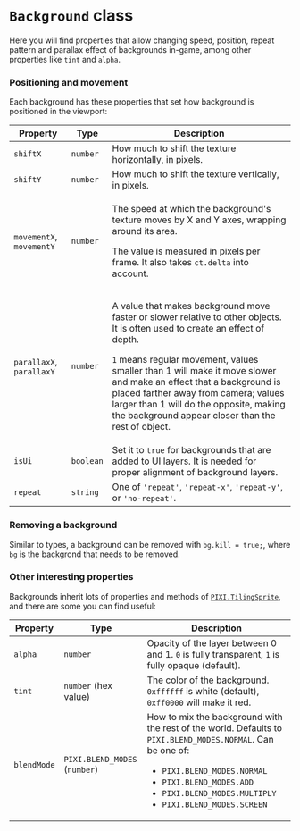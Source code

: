 # `Background` class

Here you will find properties that allow changing speed, position, repeat pattern and parallax effect of backgrounds in-game, among other properties like `tint` and `alpha`.

### Positioning and movement

Each background has these properties that set how background is positioned in the viewport:

Property | Type | Description
-|-|-
`shiftX` | `number` | How much to shift the texture horizontally, in pixels.
`shiftY` | `number` | How much to shift the texture vertically, in pixels.
`movementX`, `movementY` | `number` | <p>The speed at which the background's texture moves by X and Y axes, wrapping around its area.</p><p>The value is measured in pixels per frame. It also takes `ct.delta` into account.</p>
`parallaxX`, `parallaxY` | `number` | <p>A value that makes background move faster or slower relative to other objects. It is often used to create an effect of depth.<p><p>`1` means regular movement, values smaller than 1 will make it move slower and make an effect that a background is placed farther away from camera; values larger than 1 will do the opposite, making the background appear closer than the rest of object.</p>
`isUi` | `boolean` | Set it to `true` for backgrounds that are added to UI layers. It is needed for proper alignment of background layers.
`repeat` | `string` | One of `'repeat'`, `'repeat-x'`, `'repeat-y'`, or `'no-repeat'`.

### Removing a background

Similar to types, a background can be removed with `bg.kill = true;`, where `bg` is the backgrond that needs to be removed.

### Other interesting properties

Backgrounds inherit lots of properties and methods of [`PIXI.TilingSprite`](https://pixijs.download/release/docs/PIXI.TilingSprite.html), and there are some you can find useful:

Property | Type | Description
-|-|-
`alpha` | `number` | Opacity of the layer between 0 and 1. `0` is fully transparent, `1` is fully opaque (default).
`tint` | `number` (hex value) | The color of the background. `0xffffff` is white (default), `0xff0000` will make it red.
`blendMode` | `PIXI.BLEND_MODES` (`number`) | How to mix the background with the rest of the world. Defaults to `PIXI.BLEND_MODES.NORMAL`. Can be one of: <ul><li>`PIXI.BLEND_MODES.NORMAL`</li> <li>`PIXI.BLEND_MODES.ADD`</li> <li>`PIXI.BLEND_MODES.MULTIPLY`</li><li>`PIXI.BLEND_MODES.SCREEN`</li></ul>